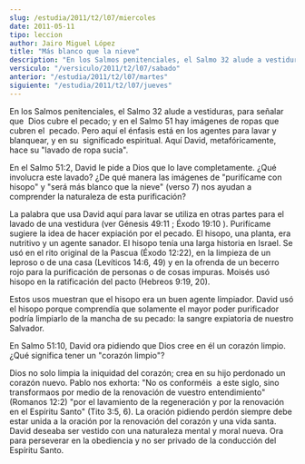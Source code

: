 ```yaml
---
slug: /estudia/2011/t2/l07/miercoles
date: 2011-05-11
tipo: leccion
author: Jairo Miguel López
title: "Más blanco que la nieve"
description: "En los Salmos penitenciales, el Salmo 32 alude a vestiduras, para señalar que  Dios cubre el pecado; y en el Salmo 51 hay imágenes de ropas que cubren el  pecado. Pero aquí el énfasis está en los agentes para lavar y blanquear, y en  su significado espiritual. Aquí David, meta..."
versiculo: "/versiculo/2011/t2/l07/sabado"
anterior: "/estudia/2011/t2/l07/martes"
siguiente: "/estudia/2011/t2/l07/jueves"
---
```


En los Salmos penitenciales, el Salmo 32 alude a vestiduras, para señalar que  Dios cubre el pecado; y en el Salmo 51 hay imágenes de ropas que cubren el  pecado. Pero aquí el énfasis está en los agentes para lavar y blanquear, y en su  significado espiritual. Aquí David, metafóricamente, hace su "lavado de ropa sucia".

En el Salmo 51:2, David le pide a Dios que lo lave completamente. ¿Qué involucra
este lavado? ¿De qué manera las imágenes de "purifícame con hisopo" y "será
más blanco que la nieve" (verso 7) nos ayudan a comprender la naturaleza de esta
purificación?

La palabra que usa David aquí para lavar se utiliza en otras partes para el lavado
de una vestidura (ver Génesis 49:11 ; Éxodo 19:10 ). Purifícame sugiere la idea de hacer
expiación por el pecado. El hisopo, una planta, era nutritivo y un agente sanador.
El hisopo tenía una larga historia en Israel. Se usó en el rito original de la Pascua
(Éxodo 12:22), en la limpieza de un leproso o de una casa (Levíticos 14:6, 49) y en la
ofrenda de un becerro rojo para la purificación de personas o de cosas impuras.
Moisés usó hisopo en la ratificación del pacto (Hebreos 9:19, 20).

Estos usos muestran que el hisopo era un buen agente limpiador. David usó el
hisopo porque comprendía que solamente el mayor poder purificador podría
limpiarlo de la mancha de su pecado: la sangre expiatoria de nuestro Salvador.

En Salmo 51:10, David ora pidiendo que Dios cree en él un corazón limpio. ¿Qué
significa tener un "corazón limpio"?

Dios no solo limpia la iniquidad del corazón; crea en su hijo perdonado un corazón
nuevo. Pablo nos exhorta: "No os conforméis  a este siglo, sino transformaos por
medio de la renovación de vuestro entendimiento" (Romanos 12:2) "por el lavamiento
de la regeneración y por la renovación en el Espíritu Santo" (Tito 3:5, 6). La
oración pidiendo perdón siempre debe estar unida a la oración por la renovación
del corazón y una vida santa. David deseaba ser vestido con una naturaleza
mental y moral nueva. Ora para perseverar en la obediencia y no ser privado de la
conducción del Espíritu Santo.
